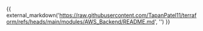{{ external_markdown('https://raw.githubusercontent.com/TapanPatel11/terraform/refs/heads/main/modules/AWS_Backend/README.md', '') }}